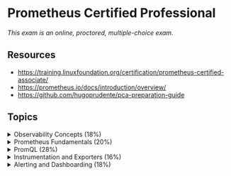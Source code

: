 # Prometheus Certified Professional

_This exam is an online, proctored, multiple-choice exam._

## Resources

* <https://training.linuxfoundation.org/certification/prometheus-certified-associate/>
* <https://prometheus.io/docs/introduction/overview/>
* <https://github.com/hugoprudente/pca-preparation-guide>

## Topics

<details>
  <summary>Observability Concepts (18%)</summary>

Prometheus is an open-source systems monitoring and alerting toolkit.

Features:

* Multi-dimensional data model with time series data identified by metric name and key/value pairs
* PromQL, flexible query language to leverage this dimensionality
* No reliance on distributed storage, single nodes are autonomous
* Time series collection happens via a _pull model over HTTP_
* Pushing time series is supported
* Targets are discovered via service discovery or static configuration

## Metrics

Metrics are _numerical measurements_ in layperson terms. The term _time series_ refers to the recording of changes over time.

Metric types:

* **Counter**: A cumulative metric that represents a single monotonically increasing counter. It can only increase or be reset to zero. Do **not** use a counter for values that can decrease. For example, do not use a counter to track the number of currently running processes.
* **Gauge**: A metric that represents a single numerical value that can arbitrarily go up and down. Usually used for values like temperatures, current memory, concurrent requests.
* **Histogram**: Samples observations (usually things like request duration or response sizes) and counts them in configurable buckets. It also provides a sum of all observed values.
  
  A histogram with a base metric of `<basename>` exposes multiple time series during a scrape:
  * Cumulative counters for the observations buckets, exposed as `<basename>_bucket{le=<upper_inclusive_bound>}`
  * The **total sum** of all observed values, exposed as `<basename>_sum`
  * The count of events that have been observed, exposed as `<basename>_count`

  Use the `histogram_quantile()` function to calculate quantiles from histograms or even aggregations of histograms.

  Suitable for calculating an Apdex score. Application Performance Index.

* **Summary**: Similar to a histogram, samples observations like request durations and response sizes.

## Understand logs and events

Using the Prometheus query log, it has the ability to log all the queries run by the engine to a log file, as of `2.16.0`. This guide demonstrates how to use that log file.

To enable it:

1. Adapt the configuration to add or remove query log configurations in the `prometheus.yml` file:

   ```yaml
   global:
     query_log_file: "/var/log/prometheus/query.log"
     # Additional configurations can be added here
   ```

2. Reload the Prometheus server configuration by `POST`ing to the `/-/reload` endpoint. Needs the `--web.enable-lifecycle` flag to be set when starting the Prometheus server. Use `SIGHUP` to the Prometheus process.

The format:

* `params`: The query. The start and end timestamp, the step and the actual query statement.
* `stats`: Statistics. Currently, it contains internal engine timers.
* `ts`: The timestamp.

Add log rotation since Prometheus will not do this.

### Events

Prometheus is not an event-based system. Some monitoring systems are event-based; they report each individual event (HTTP request, an exception) to a central monitoring system immediately **as it happens**. This system aggregates the events into metrics (StatsD is the prime example of this), or stores it for later processing, like the ELK stack.

In such a system, pulling would be problematic indeed: the instrumented service would have to buffer events between pulls, and the pull would have to happen incredibly frequently.

Prometheus is only interested in regularly collecting the **current state** of a given set of metrics, not the underlying events that led to the generation of those metrics.

The resulting monitoring traffic is low, and the pull-based approach does not create problems in this case.

## Tracing and Spans

Prometheus supports OpenTelemetry protocol ingestion through HTTP.

`tracing_config` configures exporting traces from Prometheus to a tracing backend via the OTLP protocol. Tracing is currently an experimental feature and could change in the future.

### Traces

A trace represents the whole journey of a request or an action as it moves through all the nodes of a distributed system.

### Spans

A span is an **operation** of work taking place on a service. E.g. a web server responding to an HTTP request.

## Push vs Pull

Pulling over HTTP offers a number of advantages:

* You can start extra monitoring instances as needed, e.g. on your laptop when developing changes.
* You can more easily and reliably tell if a target is down.
* You can manually go to a target and inspect its health with a web browser.

## Service Discovery

Prometheus uses service discovery to automatically find targets (applications, services, or endpoints) to scrape metrics from, reducing manual configuration and enabling dynamic environments.

### Supported Service Discovery Mechanisms

* **Static Config**: Manually specify a list of targets in the configuration file.
* **Kubernetes**: Automatically discovers pods, services, and endpoints in a Kubernetes cluster.
* **Consul**: Integrates with Consul for service registration and discovery.
* **EC2, GCE, Azure, OpenStack**: Supports cloud provider APIs to discover instances.
* **DNS**: Uses DNS SRV or A records to find targets.
* **Marathon, Triton, Docker Swarm, and more**: Integrates with various orchestration platforms.

### Example Configuration

```yaml
global:
  scrape_interval: 15s

scrape_configs:
  - job_name: 'kubernetes-pods'
    kubernetes_sd_configs:
      - role: pod
    relabel_configs:
      - source_labels: [__meta_kubernetes_pod_annotation_prometheus_io_scrape]
        action: keep
        regex: true
```

### How It Works

* Prometheus periodically queries the configured service discovery mechanism(s).

* Discovered targets are automatically added or removed from scraping as the environment changes.
* Relabeling rules allow you to filter, modify, or drop discovered targets before scraping.

Service discovery is essential for monitoring dynamic, cloud-native, or containerized environments where endpoints change frequently.

## Basics of SLOs, SLAs, and SLIs

**SLI**, Service Level Indicator, is a quantitative measure of some aspect of the level of service that is provided. Examples include request latency, error rate, and availability.

It answers the question: "What are we measuring?"

Examples:

* Latency
* Availability
* Error Rate
* Throughput
* Durability
* Freshness

**SLO**, Service Level Objective, is a target value or range of values for a service level that is measured by an SLI.

It answers the question: "What's our goal for this measurement?"

Examples:

* Latency SLO: "95% of HTTP requests will complete in less than 300ms over a 28-day rolling window."
* Pod Start Duration SLO (from your example): "95% of pods will start in less than 2.7 seconds over a 5-minute window." (Though for a real SLO, you'd likely use a longer window like 7 or 28 days for stability.)

**SLA**, Service Level Agreement, is a formal agreement between a service provider and a customer that defines the level of service expected from the service provider. It includes specific SLOs and the consequences if those SLOs are not met.

It answers the question: "What happens if we don't meet our agreed-upon goals?"

Examples:

* "Our cloud service guarantees 99.9% uptime for your virtual machines. If availability falls below this threshold in any given month, you will receive a 10% service credit for that month's bill."
* "We aim to respond to all support tickets within 24 hours. If we fail to meet this response time, you will receive a 5% discount on your next invoice."

Imagine you're delivering pizzas:

* SLI (Indicator): The time it takes to deliver a pizza. (You measure each delivery).
* SLO (Objective): "95% of pizzas will be delivered within 30 minutes." (Your internal target for quality).
* SLA (Agreement): "If we don't deliver your pizza within 30 minutes, it's free." (The promise to the customer with a consequence).

</details>

<details>

  <summary>Prometheus Fundamentals (20%)</summary>

## System Architecture

![alt text](image.png)

Prometheus **scrapes** metrics from **instrumented jobs**, either directly or via an intermediary push gateway for **short-lived jobs**.

Prometheus works well for recording any purely numeric time series. It fits both machine-centric monitoring as well as monitoring of highly dynamic service-oriented architectures.

Designed for readability.

If you need 100% accuracy, such as per-request billing, Prometheus is not a good choice as the collected data will likely not be detailed and complete enough. In that case, it's better to use some other system to collect and analyze the data for billing, and use Prometheus for the rest of your monitoring.

Components:

* Main Prometheus server
* Client libraries
* Push gateway
* Special purpose exporters
* an Alertmanager to handle alerts
* various support tools

## Configuration and Scraping

### Prometheus Configuration

```yaml
global:
  scrape_interval: 15s
  evaluation_interval: 15s

scrape_configs:
  - job_name: 'node'
    static_configs:
    - targets: ['localhost:9100']
```

### Scrape configuration basics

```yaml
scrape_configs:
  - job_name: 'myapp'
    metrics_path: '/custom_metrics'
    scrape_interval: 10s
    static_configs:
      - targets: ['10.0.0.1:8080', '10.0.0.2:8080']
```

### Example: Scraping Kubernetes Pods

```yaml
scrape_configs:
  - job_name: 'kubernetes-pods'
    kubernetes_sd_configs:
      - role: pod
    relabel_configs:
      - source_labels: [__meta_kubernetes_pod_annotation_prometheus_io_scrape]
        action: keep
        regex: true
      - source_labels: [__meta_kubernetes_pod_annotation_prometheus_io_path]
        target_label: __metrics_path__
        regex: (.+)
      - source_labels: [__address__, __meta_kubernetes_pod_annotation_prometheus_io_port]
        target_label: __address__
        regex: (.+):(?:\d+);(\d+)
        replacement: $1:$2
        action: replace
```

```yaml
[ Pod Annotation ]
  |
  |  __meta_kubernetes_pod_annotation_prometheus_io_scrape = "true"
  |--> KEEP
  |
  |  __meta_kubernetes_pod_annotation_prometheus_io_path = "/metrics"
  |--> SET --> __metrics_path__ = "/metrics"
  |
  |  __address__ = "10.42.0.15:8080"
  |  __meta_kubernetes_pod_annotation_prometheus_io_port = "9100"
  |--> SET --> __address__ = "10.42.0.15:9100"
  |
[ Scrape Target Ready ]
  --> GET http://10.42.0.15:9100/metrics
```

## Understanding Prometheus Limitations

Prometheus is a powerful monitoring and alerting toolkit, but it has several important limitations to be aware of:

* **Not a Long-Term Storage Solution**: Prometheus is designed for short- to medium-term storage. For long-term retention, you need to integrate with remote storage solutions (e.g., Thanos, Cortex, Mimir).

* **Single Node Autonomy**: Each Prometheus server is standalone and does not natively cluster for high availability or horizontal scalability. You must run multiple instances and handle federation or use third-party solutions for HA.

* **Scaling Challenges**: Prometheus can struggle with very large environments (tens of millions of time series) due to memory and storage constraints. Sharding and federation can help, but add complexity.

* **No Built-in User Authentication/Authorization**: Prometheus does not provide built-in authentication or role-based access control (RBAC). You must use a reverse proxy or external solution to secure endpoints.

* **Limited Query Language for Some Use Cases**: PromQL is powerful for time series analysis, but can be limiting for complex joins, subqueries, or non-time-series data.

* **Pull Model Limitations**: The pull model works well for most use cases, but can be problematic for ephemeral or short-lived jobs. The Pushgateway is a workaround, but has its own limitations (e.g., no automatic expiry of metrics).

* **No Native Event or Log Collection**: Prometheus is focused on metrics, not logs or events. You need to use other tools (e.g., Loki, ELK) for logs and events.

* **Alerting Limitations**: Alertmanager is powerful, but lacks some advanced features found in dedicated alerting systems (e.g., multi-tenancy, advanced silencing, or alert deduplication across clusters).

* **No Built-in Data Encryption**: Prometheus does not encrypt data at rest or in transit by default. You must configure TLS and storage encryption yourself.

* **Label Cardinality**: High cardinality (many unique label combinations) can cause performance and storage issues. Careful metric and label design is required.

## Data Model and Labels

### Metric names

* Metric names SHOULD specify the **general feature** of a system that is being measured, e.g., `http_requests_total` - the total number of HTTP requests received.
* Metric names MAY use any UTF-8 characters.
* Metric names SHOULD match the regex: `[a-zA-Z_:][a-zA-Z0-9_:]*` which means they can contain letters, digits, underscores, and colons.

### Labels

Labels let you capture different instances of the same metric. For example: all HTTP requests that used the method `POST` to the `/api/tracks` handler. This is the **"dimensional data model"** of Prometheus.

The query language allows for filtering and aggregation based on these dimensions.

Any **change** of *_any_  label value, including adding or removing labels, will create a new time series.

Naming convention:

* Label names MAY use any UTF-8 characters.
* Label names beginning with `__` (underscores) MUST be reserved for internal Prometheus use.
* Label names SHOULD match the regex `[a-zA-Z_][a-zA-Z0-9_]*` for the best experience and compatibility with other tools. Same as metric names.
* Label values MAY contain any UTF-8 characters.
* Labels with an empty label value are considered equivalent to labels that do not exist.

### Notation

Given a metric name and a set of labels, time series are frequently identified using this notation:

`<metric_name>{<label_name>=<label_value>, <label_name>=<label_value>, ...}`

For example, a time series with the metric name `api_http_requests_total` and the labels `method="POST"` and `handler="/messages"` would be represented as:

`api_http_requests_total{method="POST", handler="/messages"}`

Same notation that **OpenTSDB** uses.

## Exposition Format

_Metrics exposition in the classic Prometheus use case is dominated by strings because all the metric names, label names, and label values take **much more space than the float64 sample values**, even if the latter are represented in a potentially more verbose text form._

OpenMetrics is a specification built upon and carefully extending the Prometheus exposition format. OpenMetrics v2 is ongoing.

Metrics can be exposed to Prometheus using a **simple text-based** exposition format. There are various client libraries that implement this format for you.

Basic info:

* Transmission is done over HTTP.
* Encoding is UTF-8.
* HTTP `Content-Type` is `text/plain; version=0.0.4`. A missing version will lead to **fall-back to the most recent text format version.**
* HTTP `Content-Encoding` (optional): `gzip`
* Advantages:
  * Human-readable
  * Easy to assemble
  * Readable line by line
* Limitations:
  * Verbose
  * Docstrings not integral part of the syntax; no or little metric contract validation
  * Parsing cost
* Supported metric primitives
  * Counter
  * Gauge
  * Histogram
  * Summary
  * Untyped

</details>

<details>

  <summary>PromQL (28%)</summary>

PromQL provides a functional query language called PromQL that lets the user select and aggregate time series data in real time.

It can be an **instant query**, evaluated at one point in time, or a **range query**, evaluated at equally-spaced steps between a start and end time.

In the UI the Table tab is for instant queries and the Graph tab is for range queries.

An expression or sub-expression can evaluate to one of four types:

* **Instant vector**: a set of time series containing a single sample for each series, sharing the same timestamp.
* **Range vector**: a set of time series containing a range of data points over time for each time series.
* **Scalar**: a simple numeric floating point value.
* **String**: a string value, currently unused.

![alt text](image-1.png)

## Selecting Data

**Instant vector selectors** allow the selection of a set of time series and a single sample value for each at a given timestamp (point in time).

`http_requests_total` returns the most recent sample for each. It's possible to filter these time series further by appending a comma-separated list of matchers in curly braces `{}`.

`http_requests_total{job="prometheus",group="canary"}`

You can use the following operators when doing label matching:

* `=` - exact string match.
* `!=` - not equal to the provided string
* `=~` - regex-match the provided string
* `!~` - not regex-matched

Regex matches are fully anchored:

`env=~"foo"` == `env=~"^foo$"`

_Empty label matchers also select all time series that do not have the specific label set at all._

_Multiple matchers can be used for the same label name._

`{__name__=~"job:.*"}` matches all metrics that have a name starting with `job:`.

Range vector selector literals work like instant vector literals except that they select a range of samples back from the current instant.

`http_requests_total{job="prometheus"}[5m]`, in this example, we select all the values recorded less than 5m ago for all time series that have the metric name and job label set.

The `offset` modifier allows changing the time offset for individual instant and range vectors in a query.

## Recording Rules

Prometheus supports two types of rules which may be configured and then evaluated at regular intervals:

* Recording rules
* Alerting rules

Load the recording rules using the `rule_files` config option. Reload using SIGHUP.

Recording rules allow you to precompute frequently needed or computationally expensive expressions and save their result as new set of time series. Querying the precomputed result will then often be much faster. Useful for dashboards.

These rules exist in a rule group:

```
groups:
  - name: example
    rules:
    - record: code:prometheus_http_requests_total:sum
      expr: sum by (code) (prometheus_http_requests_total)
```

## Rates and Derivatives

![alt text](image-2.png)

The `rate()` function calculates the per-second average rate of increase of a counter over a specified time range:

`rate(http_requests_total[5m])` _per second average increase rate, breaks in monotonicity (counter reset) are automatically adjusted for._

When combining `rate()` with an aggregation operator e.g. `sum()` _ALWAYS_ use rate first then sum. Otherwise `rate()` cannot detect counter resets.

The `irate()` function calculates the per-second instant rate of increase of the time series in a range vector. Based on the two last data points.

Use `irate()` with counters only.

`irate` should only be used for volatile, fast moving counters. Use `rate` for slow moving counters.

## Aggregating over time

Smooth noisy data or extract time-based statistics from range vectors using the `avg_over_time()`, `min_over_time()`, `max_over_time()`, `sum_over_time()`, and `count_over_time()` functions.

Visualize rolling averages or trends.

## Aggregating over dimensions

Combine series by removing labels and aggregating across them, example: Sum all HTTP requests, regardless of job or instances:

```
sum(http_requests_total)
```

## Binary operators

Arithmetic: +, -, *, /, %, ^
Comparison: ==, !=, >, <, >=, <=
Logical set ops: and, or, unless

```
rate(requests_total[1m]) / ignoring(instance) rate(cpu_total[1m])
```

You can use `on()` to match only specific labels, use `ignoring()` to exclude specific labels.

## Histograms

Analyzing distributions, such as request durations or response sizes.

Histograms and summaries are more complex metric types. Not only does a single histogram or summary create a multitude of time series, it is also more difficult to use these metric types correctly.

Both of these sample observations, typically request durations or response sizes.

A straightforward use of histograms is to count observations falling into particular buckets of observation values.

Two rules of thumb:

1. If you need to aggregate, choose histograms.
2. Otherwise, choose a histogram if you have an idea of the range and distribution of values that will be observed. Choose a summary if you need an accurate quantile, no matter what the range and distribution of the values is.

### Apdex

You might have an SLO (Service Level Objective) to serve 95% of requests within 300ms. Configure a histogram to have a bucket with an upper limit of 0.3 seconds. Now you can directly express the relative amount of requests served within 300ms and easily alert if the value drops below 95%:

```
sum(rate(http_request_duration_seconds_bucket{le="0.3"}[5m])) by (job)
/
sum(rate(http_request_duration_seconds_count[5m])) by (job)
```

### Quantiles

You can use both summaries and histograms to calculate quantiles. Where 0 <= q <= 1. The 0.5 quantile is the median, the 0.9 quantile is the 90th percentile, and so on.

Let's say we don't want to display the percentage of requests served within 300ms, but rather the 95th percentile of request durations. We can use the `histogram_quantile()` function to calculate this from a histogram:

```
histogram_quantile(0.95, sum(rate(http_request_duration_seconds_bucket[5m])) by (le))
```

Quantile/Percentile Cheat Sheet (Simple & Short)

The Xth Percentile (Px) means:

* X% of things are AT OR BELOW this value.
* (100 - X)% of things are ABOVE this value.

Common Percentiles & What They Indicate:

* P50 (Median): The "typical" experience. Half are faster, half are slower.
* P90: What 90% of users/events experience. Good for general performance.
* P95: A common benchmark. 95% are at or below this. Filters out the worst few.
* P99 (Tail Latency): The "worst-case" for almost everyone (slowest 1%). Crucial for finding rare but painful issues.

Key Takeaways:

* Average (Mean) is misleading: A few slow events can drastically inflate it.
* Percentiles show the spread: How consistent is performance, especially for the slower events.
* Small gap P90-P99: Good! Performance is consistent, few extreme outliers.
* Large gap P90-P99: Bad! Your "worst case" is significantly worse than typical. Investigate the tail!

## Timestamp Metrics

`timestamp(node_cpu_seconds_total)` would return the timestamp of the latest sample of the `node_cpu_seconds_total` time series.

`time()` returns the current time in seconds since the epoch. Example: `time() - timestamp(node_cpu_seconds_total)` would return the time since the last sample of the `node_cpu_seconds_total` time series.

`timestamp(v instant-vector)` returns the timestamp of each of the samples of the given vector as the number of seconds since January 1, 1970 UTC. It acts on float and histogram samples in the same way.

`<aggregation>_over_time()`

The following functions allow aggregating each series of a given range vector over time and return an instant vector with per-series aggregation results:

* `avg_over_time(range-vector)` - Average value of all float or histogram samples in the specified interval.
* `min_over_time(range-vector)` - Minimum value of all float or histogram samples in the specified interval.
* `max_over_time(range-vector)` - Maximum value of all float or histogram samples in the specified interval.
* `sum_over_time(range-vector)` - Sum of all float or histogram samples in the specified interval.
* `count_over_time(range-vector)` - Count of all samples in the specified interval.

</details>

<details>

  <summary>Instrumentation and Exporters (16%)</summary>

## Client Libraries

## Instrumentation

The short answer is: _instrument everything_.

Every library, subsystem, and service should have at least a few metrics to give you a rough idea of how it is performing.

* Instansiate the metric classes in the same file you use them.

Three types of services:

1. **Online serving systems** - monitored on the client and server side

* Key metrics
  * Performed queries
  * Errors
  * Latency

2. **Offline processing** - no one is actively waiting for a response.

3. **Batch jobs** - gauges and pushed via a pushgateway

* Key metrics
  * overall runtime
  * last time the job completed

Besides the systems there's also subsystems or sub-parts that should also be monitored:

* Libraries - internal errors and latency within the library itself
* Logging - increment counter for each line of logging
* Failures - increase a counter if a failure occurs
* Threadpools - total number of threads, number of tasks processed, how long they took
* Caches - total queries, the number of processed and how long they took.
* Collectors - Export a gauge for how long the collection too in seconds and another for the number of errors encountered!

### Things to watch out for

* Use labels to differentiate between different instances of the same metric. Dont do `http_responses_500_total` but `http_responses_total{code="500"}`.
* Do not overuse labels - each labelset is an additional time series that has RAM, CPU and network costs.
* Keep the cardinality low - below 10, the vast majority of your metrics have no labels
* counter vs gauge, summary vs histogram
  * to pick between counter and gauge - if the value can go down, use a gauge.
* timestamps - if you want to track the amount of time since something happened, export the Unix timestamp at which it happened - not time since it happened. `time() - my_timestamp_metric`

## Exporters

When implementing the collector for your exporter you should never use the usual direct instrumentation approach and then update the metrics on each scrape. Rather create new metrics each time. In Go this is done with `MustNewConstMetric()` in your `Collect()` method. Reasons:

1. Two scrapes could happen at the same time
2. If label value dissapears, it'll still be exported

Scheduling, metrics should only be pulled from the application when Prometheus scrapes them, exporters should not perform scrapes based on their own timers - be **synchronous**! Cache metrics if it's expensive to retrieve i.e. more than a minute. Default scrape timeout is 10 seconds.

Landing page: simple HTML page with name of the exporter and a link to the metrics page.

Deployment: each exporter should monitor exactly one instance application, sitting right beside it on the same machine.

## Structuring and naming metrics

A metric name:

* must comply with the data model for valid characters
* should have a **single** application prefix relevant to the **domain** the metric belogs to

  ```
  prometheus_notifications_total
  ```

* must have a single unit, do not mix seconds and milliseconds
* should use base units e.g. seconds, bytes, meters NOT milliseconds, megabytes etc.
* should have a suffix describing the unit in plural form. accumulating count as `total` as a suffix: `http_request_duration_seconds`
* may order its name component in a way that leads to convenient grouping when a list of metric name is sorted lexicographically

</details>

<details>

  <summary>Alerting and Dashboarding (18%)</summary>

## Dashboarding basics

Instead of represent every piece of data you have, for operational console think of what are the most likely failer modes and how you would use the consoles to differentiate them.

Use the following guidelines:

* Have no more than 5 graphs on a console
* Have no more than 5 plots (lines) on each graph
* When using the provided console template examples, avoid more than 20-30 entries on the right hand side table

## Configuring Alerting rules

Alerting rules allow you to define alert conditions based on Prometheus expression language and to send notifications about firing alerts to an external service. Whenever the alert expression results in one or more vector elements at a given point in time, the alert counts as active.

```
groups:
- name: example
  labels:
    team: myteam
  rules:
  - alert: HighRequestLatency
    expr: job:request_latency_seconds:mean5m{job="myjob"} > 0.5
    for: 10m
    keep_firing_for: 5m
    labels:
      severity: page
    annotations:
      summary: High request latency
```

The optional `for` clause causes Prometheus to wait for a certain duration between first encountering a new expression output vector element and counting an alert as firiing for this element.

There's also a `keep_firing_for` clause that tells Prometheus to keep this alert firing fir a duration after the firing condition was last met, used to prevent flapping alerts.

## Understand and Use Alertmanager

Alertmanager handles alerts sent by client applications such as the Prometheus server, it takes care of:

* deduplication
* grouping
* routing

**Grouping** categorizes aletrs of similar nature into a single notification. This is especially useful during larger outages when many systems fail at once and thousands of alerts my be firing simultaneously.

**Inhibition** is the concept of supressing alert notifications for certain alerts if certain other alerts are already firing.

**Silences** are a straightforward way to simply mute alerts for a given time.

## Alerting basics (when, what, and why)

</details>
